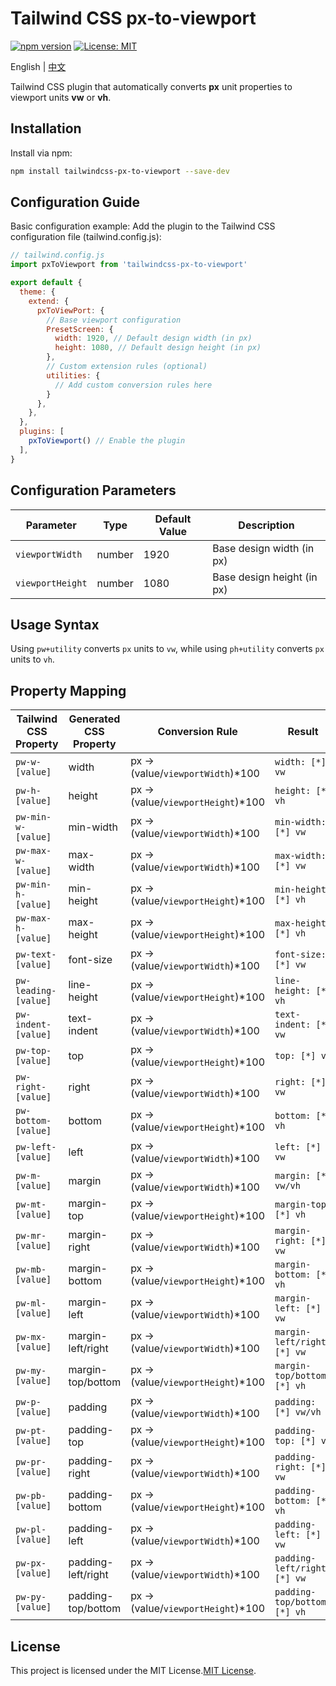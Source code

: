 # Tailwind CSS px-to-viewport

[![npm version](https://img.shields.io/npm/v/tailwindcss-px-to-viewport)](https://www.npmjs.com/package/tailwindcss-px-to-viewport) [![License: MIT](https://img.shields.io/badge/License-MIT-blue.svg)](https://opensource.org/licenses/MIT)

English | [中文](README_CN.md)

Tailwind CSS plugin that automatically converts **px** unit properties to viewport units **vw** or **vh**.

## Installation

Install via npm:

```bash
npm install tailwindcss-px-to-viewport --save-dev
```

## Configuration Guide

Basic configuration example:
Add the plugin to the Tailwind CSS configuration file (tailwind.config.js):

```javascript
// tailwind.config.js
import pxToViewport from 'tailwindcss-px-to-viewport'

export default {
  theme: {
    extend: {
      pxToViewPort: {
        // Base viewport configuration
        PresetScreen: {
          width: 1920, // Default design width (in px)
          height: 1080, // Default design height (in px)
        },
        // Custom extension rules (optional)
        utilities: {
          // Add custom conversion rules here
        }
      },
    },
  },
  plugins: [
    pxToViewport() // Enable the plugin
  ],
}
```

## Configuration Parameters

| **Parameter** | **Type** | **Default Value** | **Description**      |
| ------------------- | -------------- | ----------------------- | -------------------------- |
| `viewportWidth`   | number         | 1920                    | Base design width (in px)  |
| `viewportHeight`  | number         | 1080                    | Base design height (in px) |

## Usage Syntax

Using `pw+utility` converts `px` units to `vw`, while using `ph+utility` converts `px` units to `vh`.

## Property Mapping

| **Tailwind CSS Property** | **Generated CSS Property** | **Conversion Rule**            | **Result**               |
| ------------------------------- | -------------------------------- | ------------------------------------ | ------------------------------ |
| `pw-w-[value]`                | width                            | px → (value/`viewportWidth`)*100  | `width: [*] vw`              |
| `pw-h-[value]`                | height                           | px → (value/`viewportHeight`)*100 | `height: [*] vh`             |
| `pw-min-w-[value]`            | min-width                        | px → (value/`viewportWidth`)*100  | `min-width: [*] vw`          |
| `pw-max-w-[value]`            | max-width                        | px → (value/`viewportWidth`)*100  | `max-width: [*] vw`          |
| `pw-min-h-[value]`            | min-height                       | px → (value/`viewportHeight`)*100 | `min-height: [*] vh`         |
| `pw-max-h-[value]`            | max-height                       | px → (value/`viewportHeight`)*100 | `max-height: [*] vh`         |
| `pw-text-[value]`             | font-size                        | px → (value/`viewportWidth`)*100  | `font-size: [*] vw`          |
| `pw-leading-[value]`          | line-height                      | px → (value/`viewportHeight`)*100 | `line-height: [*] vh`        |
| `pw-indent-[value]`           | text-indent                      | px → (value/`viewportWidth`)*100  | `text-indent: [*] vw`        |
| `pw-top-[value]`              | top                              | px → (value/`viewportHeight`)*100 | `top: [*] vh`                |
| `pw-right-[value]`            | right                            | px → (value/`viewportWidth`)*100  | `right: [*] vw`              |
| `pw-bottom-[value]`           | bottom                           | px → (value/`viewportHeight`)*100 | `bottom: [*] vh`             |
| `pw-left-[value]`             | left                             | px → (value/`viewportWidth`)*100  | `left: [*] vw`               |
| `pw-m-[value]`                | margin                           | px → (value/`viewportWidth`)*100  | `margin: [*] vw/vh`          |
| `pw-mt-[value]`               | margin-top                       | px → (value/`viewportHeight`)*100 | `margin-top: [*] vh`         |
| `pw-mr-[value]`               | margin-right                     | px → (value/`viewportWidth`)*100  | `margin-right: [*] vw`       |
| `pw-mb-[value]`               | margin-bottom                    | px → (value/`viewportHeight`)*100 | `margin-bottom: [*] vh`      |
| `pw-ml-[value]`               | margin-left                      | px → (value/`viewportWidth`)*100  | `margin-left: [*] vw`        |
| `pw-mx-[value]`               | margin-left/right                | px → (value/`viewportWidth`)*100  | `margin-left/right: [*] vw`  |
| `pw-my-[value]`               | margin-top/bottom                | px → (value/`viewportHeight`)*100 | `margin-top/bottom: [*] vh`  |
| `pw-p-[value]`                | padding                          | px → (value/`viewportWidth`)*100  | `padding: [*] vw/vh`         |
| `pw-pt-[value]`               | padding-top                      | px → (value/`viewportHeight`)*100 | `padding-top: [*] vh`        |
| `pw-pr-[value]`               | padding-right                    | px → (value/`viewportWidth`)*100  | `padding-right: [*] vw`      |
| `pw-pb-[value]`               | padding-bottom                   | px → (value/`viewportHeight`)*100 | `padding-bottom: [*] vh`     |
| `pw-pl-[value]`               | padding-left                     | px → (value/`viewportWidth`)*100  | `padding-left: [*] vw`       |
| `pw-px-[value]`               | padding-left/right               | px → (value/`viewportWidth`)*100  | `padding-left/right: [*] vw` |
| `pw-py-[value]`               | padding-top/bottom               | px → (value/`viewportHeight`)*100 | `padding-top/bottom: [*] vh` |

## License

This project is licensed under the MIT License.[MIT License](LICENSE).

